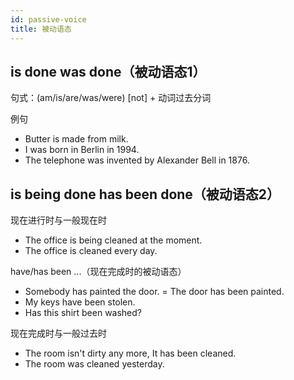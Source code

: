 ```yaml
---
id: passive-voice
title: 被动语态
---
```


## is done    was done（被动语态1）

句式：(am/is/are/was/were) [not] + 动词过去分词

例句

- Butter is made from milk.
- I was born in Berlin in 1994.
- The telephone was invented by Alexander Bell in 1876.

## is being done    has been done（被动语态2）

现在进行时与一般现在时

- The office is being cleaned at the moment.
- The office is cleaned every day.

have/has been ...（现在完成时的被动语态）

- Somebody has painted the door. = The door has been painted.
- My keys have been stolen.
- Has this shirt been washed?

现在完成时与一般过去时

- The room isn't dirty any more, It has been cleaned.
- The room was cleaned yesterday.